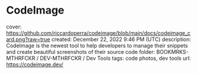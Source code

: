 # CodeImage

cover: https://github.com/riccardoperra/codeimage/blob/main/docs/codeimage_card.png?raw=true
created: December 22, 2022 9:46 PM (UTC)
description: CodeImage is the newest tool to help developers to manage their snippets and create beautiful screenshots of their source code
folder: BOOKMRKS-MTHRFCKR / DEV-MTHRFCKR / Dev Tools
tags: code photos, dev tools
url: https://codeimage.dev/